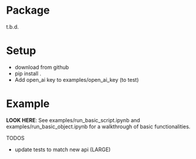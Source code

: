 # Package

t.b.d.

# Setup

- download from github
- pip install .
- Add open_ai key to examples/open_ai_key (to test)

# Example

**LOOK HERE**: See examples/run_basic_script.ipynb and examples/run_basic_object.ipynb for a walkthrough of basic functionalities.


TODOS
- update tests to match new api (LARGE)